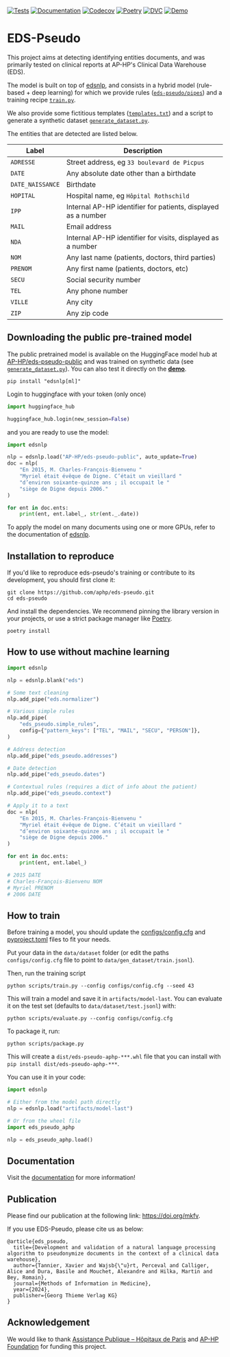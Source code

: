 <!-- modelcard -->
<div>

[<img style="display: inline" src="https://img.shields.io/github/actions/workflow/status/aphp/eds-pseudo/tests.yml?branch=main&label=tests&style=flat-square" alt="Tests">]()
[<img style="display: inline" src="https://img.shields.io/github/actions/workflow/status/aphp/eds-pseudo/documentation.yml?branch=main&label=docs&style=flat-square" alt="Documentation">](https://aphp.github.io/eds-pseudo/latest/)
[<img style="display: inline" src="https://img.shields.io/codecov/c/github/aphp/eds-pseudo?logo=codecov&style=flat-square" alt="Codecov">](https://codecov.io/gh/aphp/eds-pseudo)
[<img style="display: inline" src="https://img.shields.io/badge/repro-poetry-blue?style=flat-square" alt="Poetry">](https://python-poetry.org)
[<img style="display: inline" src="https://img.shields.io/badge/repro-dvc-blue?style=flat-square" alt="DVC">](https://dvc.org)
[<img style="display: inline" src="https://img.shields.io/badge/demo%20%F0%9F%9A%80-streamlit-purple?style=flat-square" alt="Demo">](https://eds-pseudo-public.streamlit.app/)

</div>

# EDS-Pseudo

This project aims at detecting identifying entities documents, and was primarily tested
on clinical reports at AP-HP's Clinical Data Warehouse (EDS).

The model is built on top of [edsnlp](https://github.com/aphp/edsnlp), and consists in a
hybrid model (rule-based + deep learning) for which we provide
rules ([`eds-pseudo/pipes`](https://github.com/aphp/eds-pseudo/tree/main/eds_pseudo/pipes))
and a training recipe [`train.py`](https://github.com/aphp/eds-pseudo/blob/main/scripts/train.py).

We also provide some fictitious
templates ([`templates.txt`](https://github.com/aphp/eds-pseudo/blob/main/data/templates.txt)) and a script to
generate a synthetic
dataset [`generate_dataset.py`](https://github.com/aphp/eds-pseudo/blob/main/scripts/generate_dataset.py).

The entities that are detected are listed below.

| Label            | Description                                                   |
|------------------|---------------------------------------------------------------|
| `ADRESSE`        | Street address, eg `33 boulevard de Picpus`                   |
| `DATE`           | Any absolute date other than a birthdate                      |
| `DATE_NAISSANCE` | Birthdate                                                     |
| `HOPITAL`        | Hospital name, eg `Hôpital Rothschild`                        |
| `IPP`            | Internal AP-HP identifier for patients, displayed as a number |
| `MAIL`           | Email address                                                 |
| `NDA`            | Internal AP-HP identifier for visits, displayed as a number   |
| `NOM`            | Any last name (patients, doctors, third parties)              |
| `PRENOM`         | Any first name (patients, doctors, etc)                       |
| `SECU`           | Social security number                                        |
| `TEL`            | Any phone number                                              |
| `VILLE`          | Any city                                                      |
| `ZIP`            | Any zip code                                                  |

## Downloading the public pre-trained model

The public pretrained model is available on the HuggingFace model hub at
[AP-HP/eds-pseudo-public](https://hf.co/AP-HP/eds-pseudo-public) and was trained on synthetic data
(see [`generate_dataset.py`](https://github.com/aphp/eds-pseudo/blob/main/scripts/generate_dataset.py)). You can also
test it directly on the **[demo](https://eds-pseudo-public.streamlit.app/)**.

```shell
pip install "edsnlp[ml]"
```

Login to huggingface with your token (only once)

```python
import huggingface_hub

huggingface_hub.login(new_session=False)
```

and you are ready to use the model:

```python
import edsnlp

nlp = edsnlp.load("AP-HP/eds-pseudo-public", auto_update=True)
doc = nlp(
    "En 2015, M. Charles-François-Bienvenu "
    "Myriel était évêque de Digne. C’était un vieillard "
    "d’environ soixante-quinze ans ; il occupait le "
    "siège de Digne depuis 2006."
)

for ent in doc.ents:
    print(ent, ent.label_, str(ent._.date))
```

To apply the model on many documents using one or more GPUs, refer to the documentation
of [edsnlp](https://aphp.github.io/edsnlp/latest/tutorials/multiple-texts/).

<!-- metrics -->

## Installation to reproduce

If you'd like to reproduce eds-pseudo's training or contribute to its development, you should first clone it:

```shell
git clone https://github.com/aphp/eds-pseudo.git
cd eds-pseudo
```

And install the dependencies. We recommend pinning the library version in your projects, or use a strict package manager
like [Poetry](https://python-poetry.org/).

```shell
poetry install
```

## How to use without machine learning

```python
import edsnlp

nlp = edsnlp.blank("eds")

# Some text cleaning
nlp.add_pipe("eds.normalizer")

# Various simple rules
nlp.add_pipe(
    "eds_pseudo.simple_rules",
    config={"pattern_keys": ["TEL", "MAIL", "SECU", "PERSON"]},
)

# Address detection
nlp.add_pipe("eds_pseudo.addresses")

# Date detection
nlp.add_pipe("eds_pseudo.dates")

# Contextual rules (requires a dict of info about the patient)
nlp.add_pipe("eds_pseudo.context")

# Apply it to a text
doc = nlp(
    "En 2015, M. Charles-François-Bienvenu "
    "Myriel était évêque de Digne. C’était un vieillard "
    "d’environ soixante-quinze ans ; il occupait le "
    "siège de Digne depuis 2006."
)

for ent in doc.ents:
    print(ent, ent.label_)

# 2015 DATE
# Charles-François-Bienvenu NOM
# Myriel PRENOM
# 2006 DATE
```

## How to train

Before training a model, you should update the
[configs/config.cfg](https://github.com/aphp/eds-pseudo/blob/main/configs/config.cfg) and
[pyproject.toml](https://github.com/aphp/eds-pseudo/blob/main/pyproject.toml) files to
fit your needs.

Put your data in the `data/dataset` folder (or edit the paths `configs/config.cfg` file to point
to `data/gen_dataset/train.jsonl`).

Then, run the training script

```shell
python scripts/train.py --config configs/config.cfg --seed 43
```

This will train a model and save it in `artifacts/model-last`. You can evaluate it on the test set (defaults
to `data/dataset/test.jsonl`) with:

```shell
python scripts/evaluate.py --config configs/config.cfg
```

To package it, run:

```shell
python scripts/package.py
```

This will create a `dist/eds-pseudo-aphp-***.whl` file that you can install with `pip install dist/eds-pseudo-aphp-***`.

You can use it in your code:

```python
import edsnlp

# Either from the model path directly
nlp = edsnlp.load("artifacts/model-last")

# Or from the wheel file
import eds_pseudo_aphp

nlp = eds_pseudo_aphp.load()
```

## Documentation

Visit the [documentation](https://aphp.github.io/eds-pseudo/) for more information!

## Publication

Please find our publication at the following link: https://doi.org/mkfv.

If you use EDS-Pseudo, please cite us as below:

```
@article{eds_pseudo,
  title={Development and validation of a natural language processing algorithm to pseudonymize documents in the context of a clinical data warehouse},
  author={Tannier, Xavier and Wajsb{\"u}rt, Perceval and Calliger, Alice and Dura, Basile and Mouchet, Alexandre and Hilka, Martin and Bey, Romain},
  journal={Methods of Information in Medicine},
  year={2024},
  publisher={Georg Thieme Verlag KG}
}
```

## Acknowledgement

We would like to thank [Assistance Publique – Hôpitaux de Paris](https://www.aphp.fr/)
and [AP-HP Foundation](https://fondationrechercheaphp.fr/) for funding this project.
